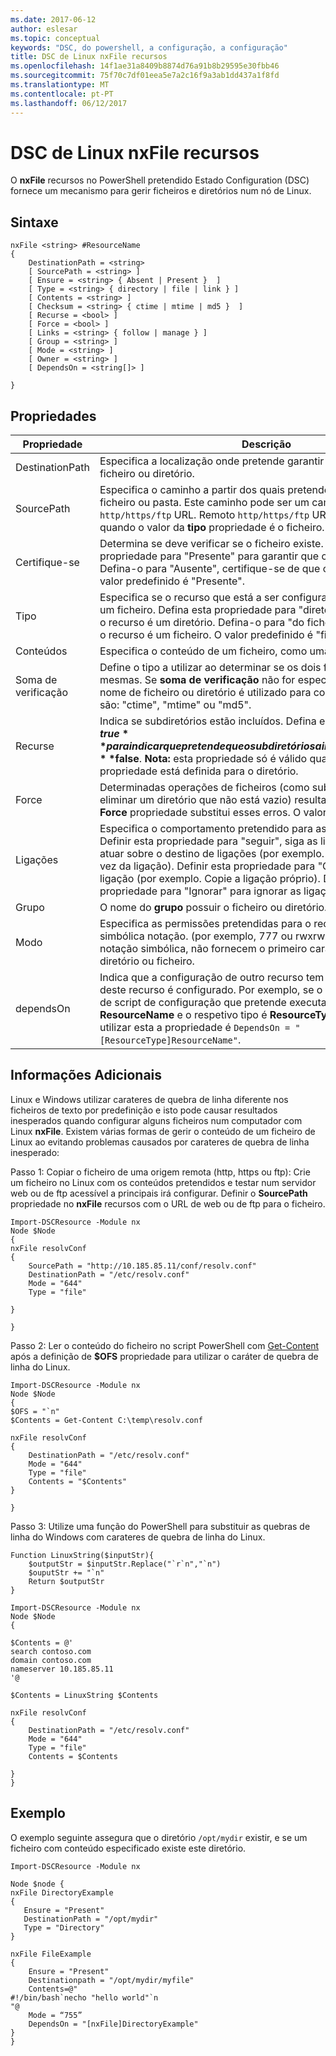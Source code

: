 ```yaml
---
ms.date: 2017-06-12
author: eslesar
ms.topic: conceptual
keywords: "DSC, do powershell, a configuração, a configuração"
title: DSC de Linux nxFile recursos
ms.openlocfilehash: 14f1ae31a8409b8874d76a91b8b29595e30fbb46
ms.sourcegitcommit: 75f70c7df01eea5e7a2c16f9a3ab1dd437a1f8fd
ms.translationtype: MT
ms.contentlocale: pt-PT
ms.lasthandoff: 06/12/2017
---
```

# <a name="dsc-for-linux-nxfile-resource"></a>DSC de Linux nxFile recursos

O **nxFile** recursos no PowerShell pretendido Estado Configuration (DSC) fornece um mecanismo para gerir ficheiros e diretórios num nó de Linux.

## <a name="syntax"></a>Sintaxe

```
nxFile <string> #ResourceName
{
    DestinationPath = <string>
    [ SourcePath = <string> ]
    [ Ensure = <string> { Absent | Present }  ]
    [ Type = <string> { directory | file | link } ]
    [ Contents = <string> ]
    [ Checksum = <string> { ctime | mtime | md5 }  ]
    [ Recurse = <bool> ]
    [ Force = <bool> ]
    [ Links = <string> { follow | manage } ]
    [ Group = <string> ]
    [ Mode = <string> ]
    [ Owner = <string> ]
    [ DependsOn = <string[]> ]

}
```

## <a name="properties"></a>Propriedades

|  Propriedade |  Descrição | 
|---|---|
| DestinationPath| Especifica a localização onde pretende garantir o estado de um ficheiro ou diretório.| 
| SourcePath| Especifica o caminho a partir dos quais pretende copiar o recurso do ficheiro ou pasta. Este caminho pode ser um caminho local, ou um `http/https/ftp` URL. Remoto `http/https/ftp` URLs só são suportadas quando o valor da **tipo** propriedade é o ficheiro.| 
| Certifique-se| Determina se deve verificar se o ficheiro existe. Defina esta propriedade para "Presente" para garantir que o ficheiro existe. Defina-o para "Ausente", certifique-se de que o ficheiro não existe. O valor predefinido é "Presente".| 
| Tipo| Especifica se o recurso que está a ser configurado é um diretório ou um ficheiro. Defina esta propriedade para "diretório" para indicar que o recurso é um diretório. Defina-o para "do ficheiro" para indicar que o recurso é um ficheiro. O valor predefinido é "ficheiros"| 
| Conteúdos| Especifica o conteúdo de um ficheiro, como uma cadeia específica.| 
| Soma de verificação| Define o tipo a utilizar ao determinar se os dois ficheiros são as mesmas. Se **soma de verificação** não for especificado, apenas o nome de ficheiro ou diretório é utilizado para comparação. Os valores são: "ctime", "mtime" ou "md5".| 
| Recurse| Indica se subdiretórios estão incluídos. Defina esta propriedade como **$true** para indicar que pretende que o subdiretórios a incluir. A predefinição é **$false**. **Nota:** esta propriedade só é válido quando o **tipo** propriedade está definida para o diretório.| 
| Force| Determinadas operações de ficheiros (como substituir um ficheiro ou eliminar um diretório que não está vazio) resultará num erro. Utilizar o **Force** propriedade substitui esses erros. O valor predefinido é **$false**.| 
| Ligações| Especifica o comportamento pretendido para as ligações simbólicas. Definir esta propriedade para "seguir", siga as ligações simbólicas e atuar sobre o destino de ligações (por exemplo. Copie o ficheiro em vez da ligação). Definir esta propriedade para "Gerir" para atuar na ligação (por exemplo. Copie a ligação próprio). Defina esta propriedade para "Ignorar" para ignorar as ligações simbólicas.| 
| Grupo| O nome do **grupo** possuir o ficheiro ou diretório.| 
| Modo| Especifica as permissões pretendidas para o recurso, octal ou simbólica notação. (por exemplo, 777 ou rwxrwxrwx). Se utilizar a notação simbólica, não fornecem o primeiro caráter que indica o diretório ou ficheiro.| 
| dependsOn | Indica que a configuração de outro recurso tem de executar antes deste recurso é configurado. Por exemplo, se o **ID** do recurso de bloco de script de configuração que pretende executar primeiro é **ResourceName** e o respetivo tipo é **ResourceType**, a sintaxe para utilizar esta a propriedade é `DependsOn = "[ResourceType]ResourceName"`.| 

## <a name="additional-information"></a>Informações Adicionais


Linux e Windows utilizar carateres de quebra de linha diferente nos ficheiros de texto por predefinição e isto pode causar resultados inesperados quando configurar alguns ficheiros num computador com Linux __nxFile__. Existem várias formas de gerir o conteúdo de um ficheiro de Linux ao evitando problemas causados por carateres de quebra de linha inesperado:

Passo 1: Copiar o ficheiro de uma origem remota (http, https ou ftp): Crie um ficheiro no Linux com os conteúdos pretendidos e testar num servidor web ou de ftp acessível a principais irá configurar. Definir o __SourcePath__ propriedade no __nxFile__ recursos com o URL de web ou de ftp para o ficheiro.

```
Import-DSCResource -Module nx
Node $Node
{
nxFile resolvConf
{
    SourcePath = "http://10.185.85.11/conf/resolv.conf"
    DestinationPath = "/etc/resolv.conf"
    Mode = "644"        
    Type = "file"
    
}
        
}
```


Passo 2: Ler o conteúdo do ficheiro no script PowerShell com [Get-Content](https://technet.microsoft.com/en-us/library/hh849787.aspx) após a definição de __$OFS__ propriedade para utilizar o caráter de quebra de linha do Linux.


```
Import-DSCResource -Module nx
Node $Node
{
$OFS = "`n"
$Contents = Get-Content C:\temp\resolv.conf

nxFile resolvConf
{
    DestinationPath = "/etc/resolv.conf"
    Mode = "644"        
    Type = "file"
    Contents = "$Contents"
}

}
```


Passo 3: Utilize uma função do PowerShell para substituir as quebras de linha do Windows com carateres de quebra de linha do Linux.

```
Function LinuxString($inputStr){
    $outputStr = $inputStr.Replace("`r`n","`n")
    $ouputStr += "`n"
    Return $outputStr
}

Import-DSCResource -Module nx
Node $Node
{

$Contents = @'
search contoso.com
domain contoso.com
nameserver 10.185.85.11
'@

$Contents = LinuxString $Contents

nxFile resolvConf
{
    DestinationPath = "/etc/resolv.conf"
    Mode = "644"        
    Type = "file"
    Contents = $Contents
    
}
}
```

## <a name="example"></a>Exemplo

O exemplo seguinte assegura que o diretório `/opt/mydir` existir, e se um ficheiro com conteúdo especificado existe este diretório.

```
Import-DSCResource -Module nx 

Node $node {
nxFile DirectoryExample
{
   Ensure = "Present"
   DestinationPath = "/opt/mydir"
   Type = "Directory"
}

nxFile FileExample
{
    Ensure = "Present"
    Destinationpath = "/opt/mydir/myfile"
    Contents=@"
#!/bin/bash`necho "hello world"`n
"@ 
    Mode = “755”
    DependsOn = "[nxFile]DirectoryExample"
} 
}
```

